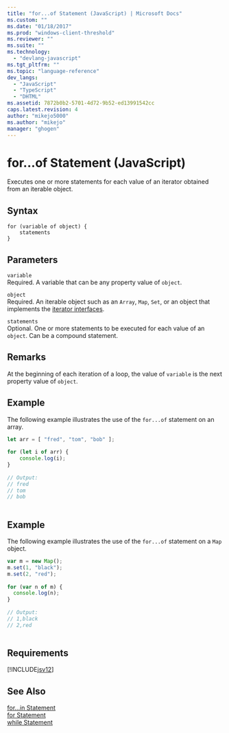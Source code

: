 ```yaml
---
title: "for...of Statement (JavaScript) | Microsoft Docs"
ms.custom: ""
ms.date: "01/18/2017"
ms.prod: "windows-client-threshold"
ms.reviewer: ""
ms.suite: ""
ms.technology: 
  - "devlang-javascript"
ms.tgt_pltfrm: ""
ms.topic: "language-reference"
dev_langs: 
  - "JavaScript"
  - "TypeScript"
  - "DHTML"
ms.assetid: 7872b0b2-5701-4d72-9b52-ed13991542cc
caps.latest.revision: 4
author: "mikejo5000"
ms.author: "mikejo"
manager: "ghogen"
---
```

# for...of Statement (JavaScript)
Executes one or more statements for each value of an iterator obtained from an iterable object.  
  
## Syntax  
  
```  
for (variable of object) {  
    statements   
}  
```  
  
## Parameters  
 `variable`  
 Required. A variable that can be any property value of `object`.  
  
 `object`  
 Required. An iterable object such as an `Array`, `Map`, `Set`, or an object that implements the [iterator interfaces](../../javascript/advanced/iterators-and-generators-javascript.md).  
  
 `statements`  
 Optional. One or more statements to be executed for each value of an `object`. Can be a compound statement.  
  
## Remarks  
 At the beginning of each iteration of a loop, the value of `variable` is the next property value of `object`.  
  
## Example  
 The following example illustrates the use of the `for...of` statement on an array.  
  
```JavaScript  
let arr = [ "fred", "tom", "bob" ];  
  
for (let i of arr) {  
    console.log(i);  
}  
  
// Output:  
// fred  
// tom  
// bob  
  
```  
  
## Example  
 The following example illustrates the use of the `for...of` statement on a `Map` object.  
  
```JavaScript  
var m = new Map();  
m.set(1, "black");  
m.set(2, "red");  
  
for (var n of m) {  
  console.log(n);  
}  
  
// Output:  
// 1,black  
// 2,red  
  
```  
  
## Requirements  
 [!INCLUDE[jsv12](../../javascript/reference/includes/jsv12-md.md)]  
  
## See Also  
 [for...in Statement](../../javascript/reference/for-dot-dot-dot-in-statement-javascript.md)   
 [for Statement](../../javascript/reference/for-statement-javascript.md)   
 [while Statement](../../javascript/reference/while-statement-javascript.md)